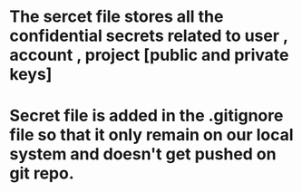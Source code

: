 # The sercet file stores all the confidential secrets related to user , account , project [public and private keys]
# Secret file is added in the .gitignore file so that it only remain on our local system and doesn't get pushed on git repo. 
